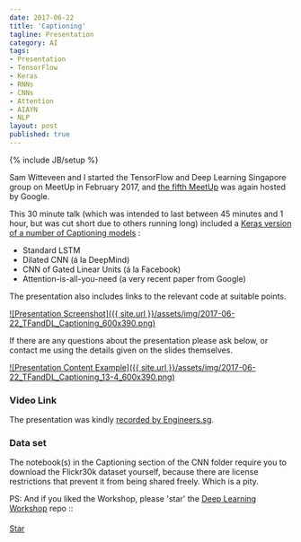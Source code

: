```yaml
---
date: 2017-06-22
title: 'Captioning'
tagline: Presentation
category: AI
tags:
- Presentation
- TensorFlow
- Keras
- RNNs
- CNNs
- Attention
- AIAYN
- NLP
layout: post
published: true
---
```

{% include JB/setup %}


Sam Witteveen and I started the TensorFlow and Deep Learning Singapore group on MeetUp in February 2017,
and [the fifth MeetUp](https://www.meetup.com/TensorFlow-and-Deep-Learning-Singapore/events/240386386/) 
was again hosted by Google.

This 30 minute talk (which was intended to last between 45 minutes and 1 hour, but was cut short due to others running long) included a 
<a href="https://github.com/mdda/deep-learning-workshop/blob/master/notebooks/2-CNN/7-Captioning/4-run-captioning.ipynb" target="_blank">
Keras version of a number of Captioning models</a>  :

*  Standard LSTM 
*  Dilated CNN (&aacute; la DeepMind)
*  CNN of Gated Linear Units (&aacute; la Facebook)
*  Attention-is-all-you-need (a very recent paper from Google)

The presentation also includes links to the relevant code at suitable points.

<a href="http://redcatlabs.com/2017-06-22_TFandDL_Captioning/" target="_blank">
![Presentation Screenshot]({{ site.url }}/assets/img/2017-06-22_TFandDL_Captioning_600x390.png)
</a>

If there are any questions about the presentation please ask below, 
or contact me using the details given on the slides themselves.

<a href="http://redcatlabs.com/2017-06-22_TFandDL_Captioning/#/13/4" target="_blank">
![Presentation Content Example]({{ site.url }}/assets/img/2017-06-22_TFandDL_Captioning_13-4_600x390.png)
</a>

### Video Link

The presentation was kindly 
<a href="https://engineers.sg/video/advanced-text-language-captioning-tensorflow-and-deep-learning-singapore--1861" target="_blank">recorded by Engineers.sg</a>.

### Data set

The notebook(s) in the Captioning section of the CNN folder require you to download the Flickr30k
dataset yourself, because there are license restrictions that prevent it from being shared freely.  Which is a pity.



PS:  And if you liked the Workshop, please 'star' the <a href="https://github.com/mdda/deep-learning-workshop" target="_blank">Deep Learning Workshop</a> repo ::
<!-- From :: https://buttons.github.io/ -->
<!-- Place this tag where you want the button to render. -->
<span style="position:relative;top:5px;">
<a aria-label="Star mdda/deep-learning-workshop on GitHub" data-count-aria-label="# stargazers on GitHub" data-count-api="/repos/mdda/deep-learning-workshop#stargazers_count" data-count-href="/mdda/deep-learning-workshop/stargazers" data-icon="octicon-star" href="https://github.com/mdda/deep-learning-workshop" class="github-button">Star</a>
<!-- Place this tag right after the last button or just before your close body tag. -->
<script async defer id="github-bjs" src="https://buttons.github.io/buttons.js"></script>
</span>


